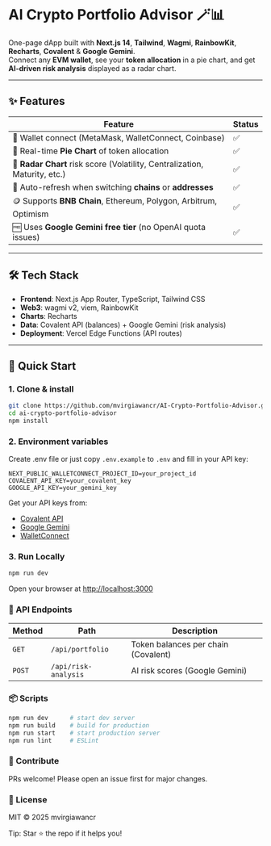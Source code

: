 # AI Crypto Portfolio Advisor 🪄📊

One-page dApp built with **Next.js 14**, **Tailwind**, **Wagmi**, **RainbowKit**, **Recharts**, **Covalent** & **Google Gemini**.  
Connect any **EVM wallet**, see your **token allocation** in a pie chart, and get **AI-driven risk analysis** displayed as a radar chart.

---

## ✨ Features
| Feature | Status |
|---|---|
| 🔌 Wallet connect (MetaMask, WalletConnect, Coinbase) | ✅ |
| 🥧 Real-time **Pie Chart** of token allocation | ✅ |
| 🎯 **Radar Chart** risk score (Volatility, Centralization, Maturity, etc.) | ✅ |
| 🔄 Auto-refresh when switching **chains** or **addresses** | ✅ |
| 🪙 Supports **BNB Chain**, Ethereum, Polygon, Arbitrum, Optimism | ✅ |
| 🆓 Uses **Google Gemini free tier** (no OpenAI quota issues) | ✅ |

---

## 🛠️ Tech Stack
- **Frontend**: Next.js App Router, TypeScript, Tailwind CSS  
- **Web3**: wagmi v2, viem, RainbowKit  
- **Charts**: Recharts  
- **Data**: Covalent API (balances) + Google Gemini (risk analysis)  
- **Deployment**: Vercel Edge Functions (API routes)  

---

## 🚀 Quick Start

### 1. Clone & install
```bash
git clone https://github.com/mvirgiawancr/AI-Crypto-Portfolio-Advisor.git
cd ai-crypto-portfolio-advisor
npm install
```
### 2. Environment variables
Create .env file or just copy `.env.example` to `.env` and fill in your API key:
```env
NEXT_PUBLIC_WALLETCONNECT_PROJECT_ID=your_project_id
COVALENT_API_KEY=your_covalent_key
GOOGLE_API_KEY=your_gemini_key
```
Get your API keys from:
- [Covalent API](https://www.covalenthq.com/)
- [Google Gemini](https://developers.google.com/gemini)
- [WalletConnect](https://cloud.walletconnect.com/)

### 3. Run Locally
```bash
npm run dev
```
Open your browser at [http://localhost:3000](http://localhost:3000)

### 🔧 API Endpoints
| Method | Path                 | Description                         |
| ------ | -------------------- | ----------------------------------- |
| `GET`  | `/api/portfolio`     | Token balances per chain (Covalent) |
| `POST` | `/api/risk-analysis` | AI risk scores (Google Gemini)      |

### 📦 Scripts
```bash
npm run dev      # start dev server
npm run build    # build for production
npm run start    # start production server
npm run lint     # ESLint
```

### 🤝 Contribute
PRs welcome! Please open an issue first for major changes.

### 📄 License
MIT © 2025 mvirgiawancr

Tip: Star ⭐ the repo if it helps you!
